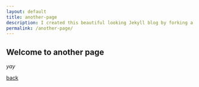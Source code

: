 ```yaml
---
layout: default
title: another-page
description: I created this beautiful looking Jekyll blog by forking a repository. You can also fork it to make it yours. Jekyll is a simple blog generator. The community is growing and the number of plugins is also growing. I have moved all my blogs to Jekyll!
permalink: /another-page/
---
```


## Welcome to another page

_yay_

[back](./)
